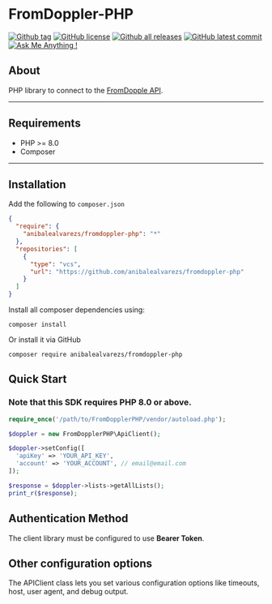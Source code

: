 # FromDoppler-PHP
[![Github tag](https://badgen.net/github/tag/anibalealvarezs/fromdoppler-php)](https://github.com/anibalealvarezs/fromdoppler-php/tags/) [![GitHub license](https://img.shields.io/github/license/anibalealvarezs/fromdoppler-php.svg)](https://github.com/anibalealvarezs/fromdoppler-php/blob/master/LICENSE) [![Github all releases](https://img.shields.io/github/downloads/anibalealvarezs/fromdoppler-php/total.svg)](https://github.com/anibalealvarezs/fromdoppler-php/releases/) [![GitHub latest commit](https://badgen.net/github/last-commit/anibalealvarezs/fromdoppler-php)](https://GitHub.com/anibalealvarezs/fromdoppler-php/commit/) [![Ask Me Anything !](https://img.shields.io/badge/Ask%20me-anything-1abc9c.svg)](https://github.com/anibalealvarezs/anibalealvarezs)

## About

PHP library to connect to the [FromDopple API](https://restapi.fromdoppler.com/docs/gettingstarted?utm_source=www.google.com#authentication).

***

## Requirements

  * PHP >= 8.0
  * Composer

***

## Installation

Add the following to `composer.json`
```json
{
  "require": {
    "anibalealvarezs/fromdoppler-php": "*"
  },
  "repositories": [
    {
      "type": "vcs",
      "url": "https://github.com/anibalealvarezs/fromdoppler-php"
    }
  ]
}
```

Install all composer dependencies using:
```shell
composer install
```

Or install it via GitHub
```shell
composer require anibalealvarezs/fromdoppler-php
```

## Quick Start

### Note that this SDK requires PHP 8.0 or above.

```php
require_once('/path/to/FromDopplerPHP/vendor/autoload.php');

$doppler = new FromDopplerPHP\ApiClient();

$doppler->setConfig([
  'apiKey' => 'YOUR_API_KEY',
  'account' => 'YOUR_ACCOUNT', // email@email.com
]);

$response = $doppler->lists->getAllLists();
print_r($response);
```

## Authentication Method

The client library must be configured to use **Bearer Token**.

## Other configuration options
The APIClient class lets you set various configuration options like timeouts, host, user agent, and debug output.